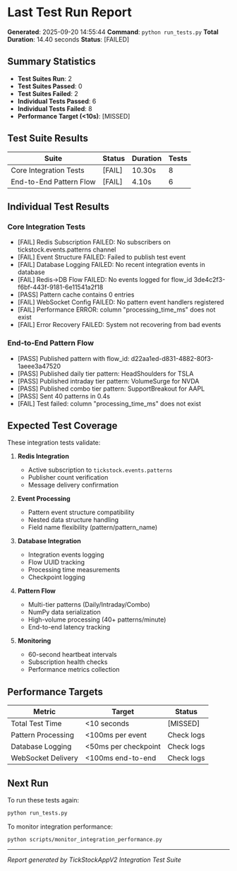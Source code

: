 # Last Test Run Report

**Generated**: 2025-09-20 14:55:44
**Command**: `python run_tests.py`
**Total Duration**: 14.40 seconds
**Status**: [FAILED]

## Summary Statistics

- **Test Suites Run**: 2
- **Test Suites Passed**: 0
- **Test Suites Failed**: 2
- **Individual Tests Passed**: 6
- **Individual Tests Failed**: 8
- **Performance Target (<10s)**: [MISSED]

## Test Suite Results

| Suite | Status | Duration | Tests |
|-------|--------|----------|-------|
| Core Integration Tests | [FAIL] | 10.30s | 8 |
| End-to-End Pattern Flow | [FAIL] | 4.10s | 6 |

## Individual Test Results


### Core Integration Tests

- [FAIL] Redis Subscription FAILED: No subscribers on tickstock.events.patterns channel
- [FAIL] Event Structure FAILED: Failed to publish test event
- [FAIL] Database Logging FAILED: No recent integration events in database
- [FAIL] Redis->DB Flow FAILED: No events logged for flow_id 3de4c2f3-f6bf-443f-9181-6e11541a2f18
- [PASS] Pattern cache contains 0 entries
- [FAIL] WebSocket Config FAILED: No pattern event handlers registered
- [FAIL] Performance ERROR: column "processing_time_ms" does not exist
- [FAIL] Error Recovery FAILED: System not recovering from bad events

### End-to-End Pattern Flow

- [PASS] Published pattern with flow_id: d22aa1ed-d831-4882-80f3-1aeee3a47520
- [PASS] Published daily tier pattern: HeadShoulders for TSLA
- [PASS] Published intraday tier pattern: VolumeSurge for NVDA
- [PASS] Published combo tier pattern: SupportBreakout for AAPL
- [PASS] Sent 40 patterns in 0.4s
- [FAIL] Test failed: column "processing_time_ms" does not exist

## Expected Test Coverage

These integration tests validate:

1. **Redis Integration**
   - Active subscription to `tickstock.events.patterns`
   - Publisher count verification
   - Message delivery confirmation

2. **Event Processing**
   - Pattern event structure compatibility
   - Nested data structure handling
   - Field name flexibility (pattern/pattern_name)

3. **Database Integration**
   - Integration events logging
   - Flow UUID tracking
   - Processing time measurements
   - Checkpoint logging

4. **Pattern Flow**
   - Multi-tier patterns (Daily/Intraday/Combo)
   - NumPy data serialization
   - High-volume processing (40+ patterns/minute)
   - End-to-end latency tracking

5. **Monitoring**
   - 60-second heartbeat intervals
   - Subscription health checks
   - Performance metrics collection

## Performance Targets

| Metric | Target | Status |
|--------|--------|--------|
| Total Test Time | <10 seconds | [MISSED] |
| Pattern Processing | <100ms per event | Check logs |
| Database Logging | <50ms per checkpoint | Check logs |
| WebSocket Delivery | <100ms end-to-end | Check logs |

## Next Run

To run these tests again:

```bash
python run_tests.py
```

To monitor integration performance:

```bash
python scripts/monitor_integration_performance.py
```

---
*Report generated by TickStockAppV2 Integration Test Suite*
